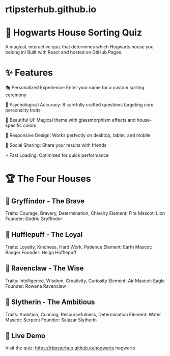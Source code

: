 # rtipsterhub.github.io

# 🏰 Hogwarts House Sorting Quiz
A magical, interactive quiz that determines which Hogwarts house you belong in! Built with React and hosted on GitHub Pages.

# ✨ Features

🎭 Personalized Experience: Enter your name for a custom sorting ceremony

🧠 Psychological Accuracy: 8 carefully crafted questions targeting core personality traits

🎨 Beautiful UI: Magical theme with glassmorphism effects and house-specific colors

📱 Responsive Design: Works perfectly on desktop, tablet, and mobile

🔗 Social Sharing: Share your results with friends

⚡ Fast Loading: Optimized for quick performance

# 🏆 The Four Houses

## 🦁 Gryffindor - The Brave

Traits: Courage, Bravery, Determination, Chivalry
Element: Fire
Mascot: Lion
Founder: Godric Gryffindor

## 🦡 Hufflepuff - The Loyal

Traits: Loyalty, Kindness, Hard Work, Patience
Element: Earth
Mascot: Badger
Founder: Helga Hufflepuff

## 🦅 Ravenclaw - The Wise

Traits: Intelligence, Wisdom, Creativity, Curiosity
Element: Air
Mascot: Eagle
Founder: Rowena Ravenclaw

## 🐍 Slytherin - The Ambitious

Traits: Ambition, Cunning, Resourcefulness, Determination
Element: Water
Mascot: Serpent
Founder: Salazar Slytherin

## 🚀 Live Demo
Visit the quiz: https://rtipsterhub.github.io/hogwarts hogwarts
